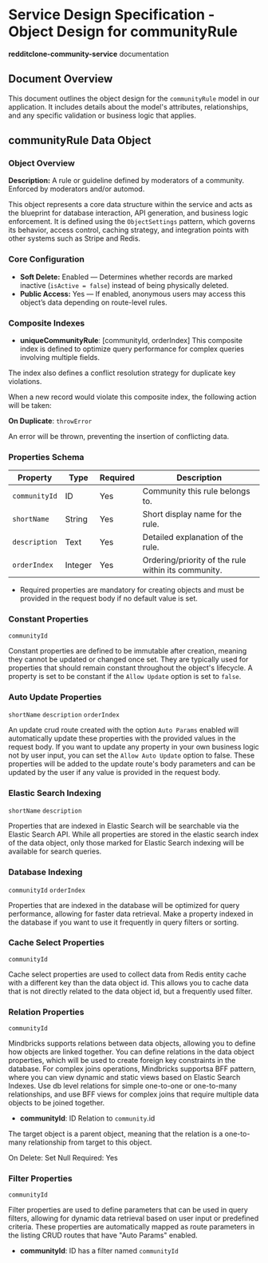 # Service Design Specification - Object Design for communityRule

**redditclone-community-service** documentation

## Document Overview

This document outlines the object design for the `communityRule` model in our application. It includes details about the model's attributes, relationships, and any specific validation or business logic that applies.

## communityRule Data Object

### Object Overview

**Description:** A rule or guideline defined by moderators of a community. Enforced by moderators and/or automod.

This object represents a core data structure within the service and acts as the blueprint for database interaction, API generation, and business logic enforcement.
It is defined using the `ObjectSettings` pattern, which governs its behavior, access control, caching strategy, and integration points with other systems such as Stripe and Redis.

### Core Configuration

- **Soft Delete:** Enabled — Determines whether records are marked inactive (`isActive = false`) instead of being physically deleted.
- **Public Access:** Yes — If enabled, anonymous users may access this object’s data depending on route-level rules.

### Composite Indexes

- **uniqueCommunityRule**: [communityId, orderIndex]
  This composite index is defined to optimize query performance for complex queries involving multiple fields.

The index also defines a conflict resolution strategy for duplicate key violations.

When a new record would violate this composite index, the following action will be taken:

**On Duplicate**: `throwError`

An error will be thrown, preventing the insertion of conflicting data.

### Properties Schema

| Property      | Type    | Required | Description                                         |
| ------------- | ------- | -------- | --------------------------------------------------- |
| `communityId` | ID      | Yes      | Community this rule belongs to.                     |
| `shortName`   | String  | Yes      | Short display name for the rule.                    |
| `description` | Text    | Yes      | Detailed explanation of the rule.                   |
| `orderIndex`  | Integer | Yes      | Ordering/priority of the rule within its community. |

- Required properties are mandatory for creating objects and must be provided in the request body if no default value is set.

### Constant Properties

`communityId`

Constant properties are defined to be immutable after creation, meaning they cannot be updated or changed once set. They are typically used for properties that should remain constant throughout the object's lifecycle.
A property is set to be constant if the `Allow Update` option is set to `false`.

### Auto Update Properties

`shortName` `description` `orderIndex`

An update crud route created with the option `Auto Params` enabled will automatically update these properties with the provided values in the request body.
If you want to update any property in your own business logic not by user input, you can set the `Allow Auto Update` option to false.
These properties will be added to the update route's body parameters and can be updated by the user if any value is provided in the request body.

### Elastic Search Indexing

`shortName` `description`

Properties that are indexed in Elastic Search will be searchable via the Elastic Search API.
While all properties are stored in the elastic search index of the data object, only those marked for Elastic Search indexing will be available for search queries.

### Database Indexing

`communityId` `orderIndex`

Properties that are indexed in the database will be optimized for query performance, allowing for faster data retrieval.
Make a property indexed in the database if you want to use it frequently in query filters or sorting.

### Cache Select Properties

`communityId`

Cache select properties are used to collect data from Redis entity cache with a different key than the data object id.
This allows you to cache data that is not directly related to the data object id, but a frequently used filter.

### Relation Properties

`communityId`

Mindbricks supports relations between data objects, allowing you to define how objects are linked together.
You can define relations in the data object properties, which will be used to create foreign key constraints in the database.
For complex joins operations, Mindbricks supportsa BFF pattern, where you can view dynamic and static views based on Elastic Search Indexes.
Use db level relations for simple one-to-one or one-to-many relationships, and use BFF views for complex joins that require multiple data objects to be joined together.

- **communityId**: ID
  Relation to `community`.id

The target object is a parent object, meaning that the relation is a one-to-many relationship from target to this object.

On Delete: Set Null
Required: Yes

### Filter Properties

`communityId`

Filter properties are used to define parameters that can be used in query filters, allowing for dynamic data retrieval based on user input or predefined criteria.
These properties are automatically mapped as route parameters in the listing CRUD routes that have "Auto Params" enabled.

- **communityId**: ID has a filter named `communityId`
